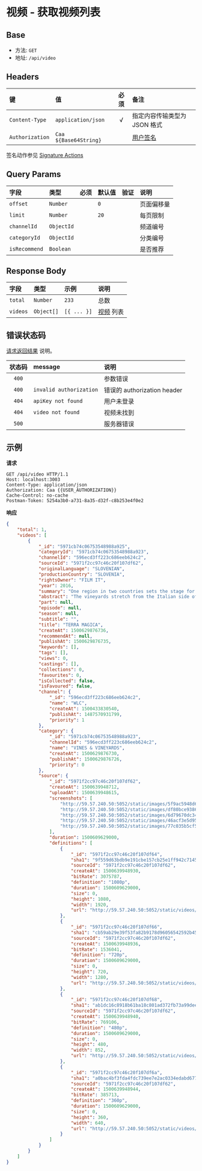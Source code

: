 # 视频 - 获取视频列表

## Base

* 方法: `GET`
* 地址: `/api/video`

## Headers

键              | 值                    | 必须     | 备注
:-------------- | :-------------------- | :------: | :---------------------------
`Content-Type`  | `application/json`    | √        | 指定内容传输类型为 JSON 格式
`Authorization` | `Caa ${Base64String}` |          | [用户签名][signature-authorization]

签名动作参见 [Signature Actions][signature-actions]

## Query Params

字段          | 类型       | 必须     | 默认值  | 验证 | 说明
:------------ | :--------- | :------: | :------ | :--- | :------------------
`offset`      | `Number`   |          | `0`     |      | 页面偏移量
`limit`       | `Number`   |          | `20`    |      | 每页限制
`channelId`   | `ObjectId` |          |         |      | 频道编号
`categoryId`  | `ObjectId` |          |         |      | 分类编号
`isRecommend` | `Boolean`  |          |         |      | 是否推荐

## Response Body

字段     | 类型       | 示例        | 说明
:------- | :--------- | :---------- | :-------------------------------
`total`  | `Number`   | `233`       | 总数
`videos` | `Object[]` | `[{ ... }]` | [视频][video-model] 列表

## 错误状态码

[请求返回结果][response-format] 说明。

状态码 | message                 | 说明
:----: | :---------------------- |:---------------------------
`400`  |                         | 参数错误
`400`  | `invalid authorization` | 错误的 authorization header
`404`  | `apiKey not found`      | 用户未登录
`404`  | `video not found`       | 视频未找到
`500`  |                         | 服务器错误

## 示例

**请求**

```
GET /api/video HTTP/1.1
Host: localhost:3003
Content-Type: application/json
Authorization: Caa {{USER_AUTHORIZATION}}
Cache-Control: no-cache
Postman-Token: 5254a3b0-a731-8a35-d32f-c8b253e4f0e2
```

**响应**

```json
{
    "total": 1,
    "videos": [
        {
            "_id": "5971cb74c06753548988a925",
            "categoryId": "5971cb74c06753548988a923",
            "channelId": "596ecd3ff223c686eeb624c2",
            "sourceId": "5971f2cc97c46c20f107df62",
            "originalLanguage": "SLOVENIAN",
            "productionCountry": "SLOVENIA",
            "rightsOwner": "FILM IT",
            "year": 2016,
            "summary": "One region in two countries sets the stage for a story of incredible people and their love for the sun and earth that gives birth to wine. In a fairytale region in western Slovenia, just next to the Italian border, wine has been cultivated even long before the Romans. Many empires have claimed the region in its turbulent past, but the inhabitants have remained strong willed, stubborn and resolute on surviving on their land. Even the two great wars that ravaged the land did not break their will. In West Primorska (Slovenia) wine transcends politics. The vineyards stretch from the Italian side of Collio across to Goriška Brda in Slovenia without regard to political and state differences. Collio and Brda are synonyms and together they represent one of the best wine regions for white wines. Our story is of one region in two countries. It talks of a small but dedicated group of people who inherited the fertile land from their fathers and through hard work revived the traditional and natural methods of winemaking. Their wine is bold, strong and full of character, just like themselves.",
            "abstract": "The vineyards stretch from the Italian side of Collio across to Goriška Brda in Slovenia. Collio and Brda are synonyms and together they represent one of the best wine regions for white wines. Terra Magica is the story of one region in two countries where wine is bold, strong and full of character !",
            "part": null,
            "episode": null,
            "season": null,
            "subtitle": "",
            "title": "TERRA MAGICA",
            "createAt": 1500629876736,
            "recommendAt": null,
            "publishAt": 1500629876735,
            "keywords": [],
            "tags": [],
            "views": 0,
            "castings": [],
            "collections": 0,
            "favourites": 0,
            "isCollected": false,
            "isFavoured": false,
            "channel": {
                "_id": "596ecd3ff223c686eeb624c2",
                "name": "WLC",
                "createAt": 1500433830540,
                "publishAt": 1487570931799,
                "priority": 1
            },
            "category": {
                "_id": "5971cb74c06753548988a923",
                "channelId": "596ecd3ff223c686eeb624c2",
                "name": "VINES & VINEYARDS",
                "createAt": 1500629876730,
                "publishAt": 1500629876726,
                "priority": 0
            },
            "source": {
                "_id": "5971f2cc97c46c20f107df62",
                "createAt": 1500639948712,
                "uploadAt": 1500639948615,
                "screenshots": [
                    "http://59.57.240.50:5052/static/images/5f9ac5948d65e10f175109ecc69e7e4b6bfc2feb.jpg",
                    "http://59.57.240.50:5052/static/images/df80bce9386fe7e0e6a5078937a6359060c6243a.jpg",
                    "http://59.57.240.50:5052/static/images/6d79670dc344f4bef9437242de0ea7b3d4510693.jpg",
                    "http://59.57.240.50:5052/static/images/46acf3e5d9516315233c60b7ad9ff11897eb42c1.jpg",
                    "http://59.57.240.50:5052/static/images/77c035b5cf5a6710dde5bcad020cb6c0e15dc343.jpg"
                ],
                "duration": 1500609629000,
                "definitions": [
                    {
                        "_id": "5971f2cc97c46c20f107df64",
                        "sha1": "9f559d63bdb9e191cbe157cb25e1ff942c714553",
                        "sourceId": "5971f2cc97c46c20f107df62",
                        "createAt": 1500639948930,
                        "bitRate": 3075787,
                        "definition": "1080p",
                        "duration": 1500609629000,
                        "size": 0,
                        "height": 1080,
                        "width": 1920,
                        "url": "http://59.57.240.50:5052/static/videos/9f559d63bdb9e191cbe157cb25e1ff942c714553.mp4"
                    },
                    {
                        "_id": "5971f2cc97c46c20f107df66",
                        "sha1": "cb59ab29e39f53fa82b9178d96056542592b45b8",
                        "sourceId": "5971f2cc97c46c20f107df62",
                        "createAt": 1500639948936,
                        "bitRate": 1536041,
                        "definition": "720p",
                        "duration": 1500609629000,
                        "size": 0,
                        "height": 720,
                        "width": 1280,
                        "url": "http://59.57.240.50:5052/static/videos/cb59ab29e39f53fa82b9178d96056542592b45b8.mp4"
                    },
                    {
                        "_id": "5971f2cc97c46c20f107df68",
                        "sha1": "ab1dc16c8918b61ba18c801ad372fb73a99deeb8",
                        "sourceId": "5971f2cc97c46c20f107df62",
                        "createAt": 1500639948940,
                        "bitRate": 769106,
                        "definition": "480p",
                        "duration": 1500609629000,
                        "size": 0,
                        "height": 480,
                        "width": 852,
                        "url": "http://59.57.240.50:5052/static/videos/ab1dc16c8918b61ba18c801ad372fb73a99deeb8.mp4"
                    },
                    {
                        "_id": "5971f2cc97c46c20f107df6a",
                        "sha1": "a0bac4bf3fda4fdc739ee7e2ac0334edabd67784",
                        "sourceId": "5971f2cc97c46c20f107df62",
                        "createAt": 1500639948944,
                        "bitRate": 385713,
                        "definition": "360p",
                        "duration": 1500609629000,
                        "size": 0,
                        "height": 360,
                        "width": 640,
                        "url": "http://59.57.240.50:5052/static/videos/a0bac4bf3fda4fdc739ee7e2ac0334edabd67784.mp4"
                    }
                ]
            }
        }
    ]
}
```

[signature-authorization]: ../../signature-authorization.md
[signature-actions]: ../../actions.md
[response-format]: ../../response-format.md

[video-model]: ../../models/video.md
